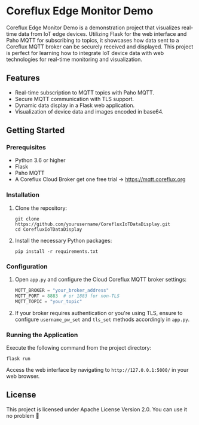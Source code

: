 
# Coreflux Edge Monitor Demo

Coreflux Edge Monitor Demo is a demonstration project that visualizes real-time data from IoT edge devices. Utilizing Flask for the web interface and Paho MQTT for subscribing to topics, it showcases how data sent to a Coreflux MQTT broker can be securely received and displayed. This project is perfect for learning how to integrate IoT device data with web technologies for real-time monitoring and visualization.

## Features

- Real-time subscription to MQTT topics with Paho MQTT.
- Secure MQTT communication with TLS support.
- Dynamic data display in a Flask web application.
- Visualization of device data and images encoded in base64.

## Getting Started

### Prerequisites

- Python 3.6 or higher
- Flask
- Paho MQTT
- A Coreflux Cloud Broker get one free trial -> https://mqtt.coreflux.org

### Installation

1. Clone the repository:
   ```
   git clone https://github.com/yourusername/CorefluxIoTDataDisplay.git
   cd CorefluxIoTDataDisplay
   ```

2. Install the necessary Python packages:
   ```
   pip install -r requirements.txt
   ```

### Configuration

1. Open `app.py` and configure the Cloud Coreflux MQTT broker settings:
   ```python
   MQTT_BROKER = "your_broker_address"
   MQTT_PORT = 8883  # or 1883 for non-TLS
   MQTT_TOPIC = "your_topic"
   ```

2. If your broker requires authentication or you're using TLS, ensure to configure `username_pw_set` and `tls_set` methods accordingly in `app.py`.

### Running the Application

Execute the following command from the project directory:

```
flask run
```

Access the web interface by navigating to `http://127.0.0.1:5000/` in your web browser.


## License

This project is licensed under   Apache License Version 2.0. You can use it no problem 🚀

